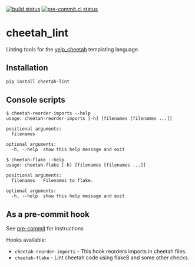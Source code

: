 [![build status](https://github.com/asottile/cheetah_lint/actions/workflows/main.yml/badge.svg)](https://github.com/asottile/cheetah_lint/actions/workflows/main.yml)
[![pre-commit.ci status](https://results.pre-commit.ci/badge/github/asottile/cheetah_lint/main.svg)](https://results.pre-commit.ci/latest/github/asottile/cheetah_lint/main)

cheetah_lint
============

Linting tools for the [yelp_cheetah](https://github.com/Yelp/yelp_cheetah) templating language.


## Installation

```bash
pip install cheetah-lint
```


## Console scripts

```console
$ cheetah-reorder-imports --help
usage: cheetah-reorder-imports [-h] [filenames [filenames ...]]

positional arguments:
  filenames

optional arguments:
  -h, --help  show this help message and exit
```

```console
$ cheetah-flake --help
usage: cheetah-flake [-h] [filenames [filenames ...]]

positional arguments:
  filenames   Filenames to flake.

optional arguments:
  -h, --help  show this help message and exit
```

## As a pre-commit hook

See [pre-commit](https://github.com/pre-commit/pre-commit) for instructions

Hooks available:
- `cheetah-reorder-imports` - This hook reorders imports in cheetah files.
- `cheetah-flake` - Lint cheetah code using flake8 and some other checks.
